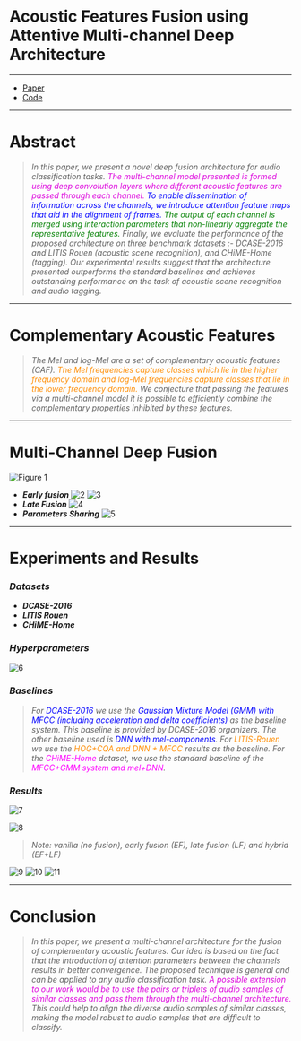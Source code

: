 # Acoustic Features Fusion using Attentive Multi-channel Deep Architecture

----------

 - [Paper](https://arxiv.org/pdf/1811.00936.pdf)
 - [Code](https://github.com/DeepLearn-lab/Acoustic-Feature-Fusion_Chime18)

----------
# Abstract

> *In this paper, we present a novel deep fusion architecture for audio classification tasks. <font color="#dd00dd">The multi-channel model presented is formed using deep convolution layers where different acoustic features are passed through each channel.</font> <font color="blue">To enable dissemination of information across the channels, we introduce attention feature maps that aid in the alignment of frames.</font> <font color="green">The output of each channel is merged using interaction parameters that non-linearly aggregate the representative features.</font> Finally, we evaluate the performance of the proposed architecture on three benchmark datasets :- DCASE-2016 and LITIS Rouen (acoustic scene recognition), and CHiME-Home (tagging). Our experimental results suggest that the architecture presented outperforms the standard baselines and achieves outstanding performance on the task of acoustic scene recognition and audio tagging.*

----------
# Complementary Acoustic Features

> *The Mel and log-Mel are a set of complementary acoustic features (CAF). <font color="#FF8C00">The Mel frequencies capture classes which lie in the higher frequency domain and log-Mel frequencies capture classes that lie in the lower frequency domain.</font> We conjecture that passing the features via a multi-channel model it is possible to efficiently combine the complementary properties inhibited by these features.*

----------
# Multi-Channel Deep Fusion

![Figure 1](https://github.com/Eurus-Holmes/Research_Papers/raw/master/paper_notes/Acoustic-Features-Fusion-using-Attentive-Multi-channel-Deep-Architecture/images/1.png)

 - ***Early fusion***
![2](https://leanote.com/api/file/getImage?fileId=5bfbc761ab644176aa00448f)
![3](https://leanote.com/api/file/getImage?fileId=5bfbc70aab6441789a003d36)
 - ***Late Fusion***
![4](https://leanote.com/api/file/getImage?fileId=5bfbc782ab644176aa004499)
 - ***Parameters Sharing***
![5](https://leanote.com/api/file/getImage?fileId=5bfbc799ab6441789a003d74)

----------
# Experiments and Results

### *Datasets*

 - ***DCASE-2016***
 - ***LITIS Rouen***
 - ***CHiME-Home***
 
### *Hyperparameters*
![6](https://leanote.com/api/file/getImage?fileId=5bfbc800ab6441789a003d8d)

### *Baselines*

> *For <font color="blue">DCASE-2016</font> we use the <font color="blue">Gaussian Mixture Model (GMM) with MFCC (including acceleration and delta coefficients)</font> as the baseline system. This baseline is provided by DCASE-2016 organizers. The other baseline used is <font color="blue">DNN with mel-components</font>. For <font color="#FF8C00">LITIS-Rouen</font> we use the <font color="#FF8C00">HOG+CQA and DNN + MFCC </font>results as the baseline. For the <font color="#FF00FF">CHiME-Home</font> dataset, we use the standard baseline of the <font color="#FF00FF">MFCC+GMM system and mel+DNN</font>.*

### *Results*

![7](https://leanote.com/api/file/getImage?fileId=5bfbc9c1ab6441789a003e04)

![8](https://leanote.com/api/file/getImage?fileId=5bfbc9dcab644176aa004545)
> *Note: vanilla (no fusion), early fusion (EF), late fusion (LF) and hybrid (EF+LF)*

![9](https://leanote.com/api/file/getImage?fileId=5bfbca3aab644176aa004563)
![10](https://leanote.com/api/file/getImage?fileId=5bfbca4dab644176aa004569)
![11](https://leanote.com/api/file/getImage?fileId=5bfbca9cab6441789a003e46)

----------
# Conclusion

> *In this paper, we present a multi-channel architecture for the fusion of complementary acoustic features. Our idea is based on the fact that the introduction of attention parameters between the channels results in better convergence. The proposed technique is general and can be applied to any audio classification task. <font color="#dd00dd">A possible extension to our work would be to use the pairs or triplets of audio samples of similar classes and pass them through the multi-channel architecture.</font> This could help to align the diverse audio samples of similar classes, making the model robust to audio samples that are difficult to classify.*
